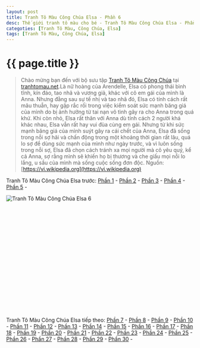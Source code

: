```yaml
---
layout: post
title: Tranh Tô Màu Công Chúa Elsa - Phần 6
desc: Thế giới tranh tô màu cho bé - Tranh Tô Màu Công Chúa Elsa - Phần 6
categoties: [Tranh Tô Màu, Công Chúa, Elsa]
tags: [Tranh Tô Màu, Công Chúa, Elsa]
---
```

{{ page.title }}
================
> Chào mừng bạn đến với bộ sưu tập [Tranh Tô Màu Công Chúa](http://tranhtomau.net/) tại [tranhtomau.net](http://tranhtomau.net/).Là nữ hoàng của Arendelle, Elsa có phong thái bình tĩnh, kín đáo, tao nhã và vương giả, khác với cô em gái của mình là Anna. Nhưng đằng sau sự tế nhị và tao nhã đó, Elsa có tính cách rất mâu thuẫn, hay gặp rắc rối trong việc kiểm soát sức mạnh băng giá của mình do bị ảnh hưởng từ tai nạn vô tình gây ra cho Anna trong quá khứ. Khi còn nhỏ, Elsa rất thân với Anna dù tính cách 2 người khá khác nhau, Elsa vẫn rất hay vui đùa cùng em gái. Nhưng từ khi sức mạnh băng giá của mình suýt gây ra cái chết của Anna, Elsa đã sống trong nỗi sợ hãi và chấn động trong một khoảng thời gian rất lâu, quá lo sợ để dùng sức mạnh của mình như ngày trước, và vì luôn sống trong nỗi sợ, Elsa đã chọn cách tránh xa mọi người mà cô yêu quý, kể cả Anna, sợ rằng mình sẽ khiến họ bị thương và che giấu mọi nỗi lo lắng, u sầu của mình mà sống cuộc sống đơn độc. Nguồn: [https://vi.wikipedia.org](https://vi.wikipedia.org)

Tranh Tô Màu Công Chúa Elsa trước: [Phần 1](http://tranhtomau.net/2018/01/22/Tranh-To-Mau-Cong-Chua-Elsa-phan-1.html) - [Phần 2](http://tranhtomau.net/2018/01/22/Tranh-To-Mau-Cong-Chua-Elsa-phan-2.html) - [Phần 3](http://tranhtomau.net/2018/01/22/Tranh-To-Mau-Cong-Chua-Elsa-phan-3.html) - [Phần 4](http://tranhtomau.net/2018/01/22/Tranh-To-Mau-Cong-Chua-Elsa-phan-4.html) - [Phần 5](http://tranhtomau.net/2018/01/22/Tranh-To-Mau-Cong-Chua-Elsa-phan-5.html) - 

![Tranh Tô Màu Công Chúa Elsa 6](http://tranhtomau.net/img1/Tranh-To-Mau-Cong-Chua-Elsa%20(6).jpg "Tranh Tô Màu Công Chúa Elsa 6")

<script async src="//pagead2.googlesyndication.com/pagead/js/adsbygoogle.js"></script><!-- tranhtomau_ads -->    <ins class="adsbygoogle" style="display:inline-block;width:336px;height:280px" data-ad-client="ca-pub-6753140515841889" data-ad-slot="9179023662"></ins><script>(adsbygoogle = window.adsbygoogle || []).push({});</script>

Tranh Tô Màu Công Chúa Elsa tiếp theo: [Phần 7](http://tranhtomau.net/2018/01/22/Tranh-To-Mau-Cong-Chua-Elsa-phan-7.html) - [Phần 8](http://tranhtomau.net/2018/01/22/Tranh-To-Mau-Cong-Chua-Elsa-phan-8.html) - [Phần 9](http://tranhtomau.net/2018/01/22/Tranh-To-Mau-Cong-Chua-Elsa-phan-9.html) - [Phần 10](http://tranhtomau.net/2018/01/22/Tranh-To-Mau-Cong-Chua-Elsa-phan-10.html) - [Phần 11](http://tranhtomau.net/2018/01/22/Tranh-To-Mau-Cong-Chua-Elsa-phan-11.html) - [Phần 12](http://tranhtomau.net/2018/01/22/Tranh-To-Mau-Cong-Chua-Elsa-phan-12.html) - [Phần 13](http://tranhtomau.net/2018/01/22/Tranh-To-Mau-Cong-Chua-Elsa-phan-13.html) - [Phần 14](http://tranhtomau.net/2018/01/22/Tranh-To-Mau-Cong-Chua-Elsa-phan-14.html) - [Phần 15](http://tranhtomau.net/2018/01/22/Tranh-To-Mau-Cong-Chua-Elsa-phan-15.html) - [Phần 16](http://tranhtomau.net/2018/01/22/Tranh-To-Mau-Cong-Chua-Elsa-phan-16.html) - [Phần 17](http://tranhtomau.net/2018/01/22/Tranh-To-Mau-Cong-Chua-Elsa-phan-17.html) - [Phần 18](http://tranhtomau.net/2018/01/22/Tranh-To-Mau-Cong-Chua-Elsa-phan-18.html) - [Phần 19](http://tranhtomau.net/2018/01/22/Tranh-To-Mau-Cong-Chua-Elsa-phan-19.html) - [Phần 20](http://tranhtomau.net/2018/01/22/Tranh-To-Mau-Cong-Chua-Elsa-phan-20.html) - [Phần 21](http://tranhtomau.net/2018/01/22/Tranh-To-Mau-Cong-Chua-Elsa-phan-21.html) - [Phần 22](http://tranhtomau.net/2018/01/22/Tranh-To-Mau-Cong-Chua-Elsa-phan-22.html) - [Phần 23](http://tranhtomau.net/2018/01/22/Tranh-To-Mau-Cong-Chua-Elsa-phan-23.html) - [Phần 24](http://tranhtomau.net/2018/01/22/Tranh-To-Mau-Cong-Chua-Elsa-phan-24.html) - [Phần 25](http://tranhtomau.net/2018/01/22/Tranh-To-Mau-Cong-Chua-Elsa-phan-25.html) - [Phần 26](http://tranhtomau.net/2018/01/22/Tranh-To-Mau-Cong-Chua-Elsa-phan-26.html) - [Phần 27](http://tranhtomau.net/2018/01/22/Tranh-To-Mau-Cong-Chua-Elsa-phan-27.html) - [Phần 28](http://tranhtomau.net/2018/01/22/Tranh-To-Mau-Cong-Chua-Elsa-phan-28.html) - [Phần 29](http://tranhtomau.net/2018/01/22/Tranh-To-Mau-Cong-Chua-Elsa-phan-29.html) - [Phần 30](http://tranhtomau.net/2018/01/22/Tranh-To-Mau-Cong-Chua-Elsa-phan-30.html) - 
